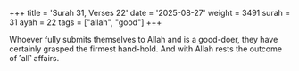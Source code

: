 +++
title = 'Surah 31, Verses 22'
date = '2025-08-27'
weight = 3491
surah = 31
ayah = 22
tags = ["allah", "good"]
+++

Whoever fully submits themselves to Allah and is a good-doer, they have certainly grasped the firmest hand-hold. And with Allah rests the outcome of ˹all˺ affairs.